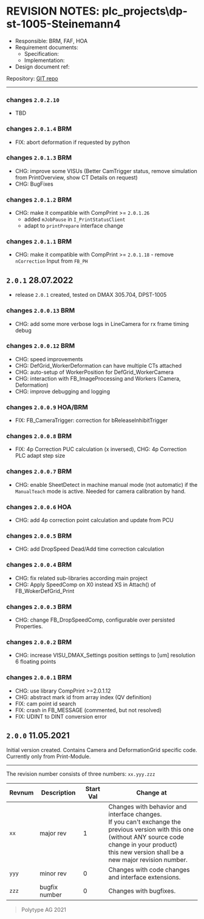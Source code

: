 # REVISION NOTES: plc_projects\dp-st-1005-Steinemann4


* Responsible: BRM, FAF, HOA
* Requirement documents:
    * Specification:
    * Implementation:
* Design document ref:

Repository: [GIT repo](http://git.polytype.com/BonoboGit/plc_product_dmax.git)

---
### changes `2.0.2.10`
* TBD

### changes `2.0.1.4` BRM
* FIX: abort deformation if requested by python

### changes `2.0.1.3` BRM
* CHG: improve some VISUs (Better CamTrigger status, remove simulation from PrintOverview, show CT Details on request)
* CHG: BugFixes

### changes `2.0.1.2` BRM
* CHG: make it compatible with CompPrint >= `2.0.1.26` 
    * added `mJobPause` in `I_PrintStatusClient`
	* adapt to `printPrepare` interface change 

### changes `2.0.1.1` BRM
* CHG: make it compatible with CompPrint >= `2.0.1.18` - remove `nCorrection` Input from `FB_PH` 

## `2.0.1` 28.07.2022
* release `2.0.1` created, tested on DMAX 305.704, DPST-1005

### changes `2.0.0.13` BRM
* CHG: add some more verbose logs in LineCamera for rx frame timing debug

### changes `2.0.0.12` BRM
* CHG: speed improvements
* CHG: DefGrid_WorkerDeformation can have multiple CTs attached
* CHG: auto-setup of WorkerPosition for DefGrid_WorkerCamera
* CHG: interaction with FB_ImageProcessing and Workers (Camera, Deformation)
* CHG: improve debugging and logging

### changes `2.0.0.9` HOA/BRM
* FIX: FB_CameraTrigger: correction for bReleaseInhibitTrigger

### changes `2.0.0.8` BRM
* FIX: 4p Correction PUC calculation (x inversed), CHG: 4p Correction PLC adapt step size

### changes `2.0.0.7` BRM
* CHG: enable SheetDetect in machine manual mode (not automatic) if the `ManualTeach` mode is active. Needed for camera calibration by hand.

### changes `2.0.0.6` HOA
* CHG: add 4p correction point calculation and update from PCU

### changes `2.0.0.5` BRM
* CHG: add DropSpeed Dead/Add time correction calculation

### changes `2.0.0.4` BRM
* CHG: fix related sub-libraries according main project
* CHG: Apply SpeedComp on X0 instead XS in Attach() of FB_WokerDefGrid_Print

### changes `2.0.0.3` BRM
* CHG: change FB_DropSpeedComp, configurable over persisted Properties.

### changes `2.0.0.2` BRM
* CHG: increase VISU_DMAX_Settings position settings to [um] resolution 6 floating points

### changes `2.0.0.1` BRM
* CHG: use library CompPrint >=2.0.1.12
* CHG: abstract mark id from array index (QV definition)
* FIX: cam point id search
* FIX: crash in FB_MESSAGE (commented, but not resolved)
* FIX: UDINT to DINT conversion error

## `2.0.0` 11.05.2021
Initial version created. 
Contains Camera and DeformationGrid specific code. Currently only from Print-Module. 

---

The revision number consists of three numbers:
`xx.yyy.zzz`

Revnum | Description   | Start Val | Change at
-------|---------------|-----------|-----------
`xx`   | major rev     | 1         | Changes with behavior and interface changes.<br>If you can't exchange the previous version with this one <br>(without ANY source code change in your product) <br>this new version shall be a new major revision number.
`yyy`  | minor rev     | 0         | Changes with code changes and interface extensions.
`zzz`  | bugfix number | 0         | Changes with bugfixes.


> Polytype AG 2021 
> 